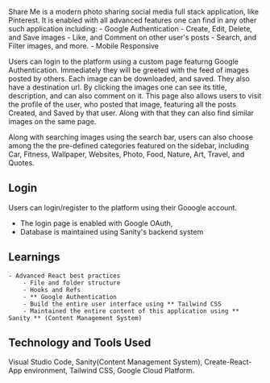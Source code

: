 Share Me is a modern photo sharing social media full stack application, like Pinterest. It is enabled with all advanced features one can find in any other such application including:
    - Google Authentication
    - Create, Edit, Delete, and Save images
    - Like, and Comment on other user's posts
    - Search, and Filter images, and more. 
    - Mobile Responsive

Users can login to the platform using a custom page featurng Google Authentication. Immediately they will be greeted with the feed of images posted by others. Each image can be downloaded, and saved. They also have a destination url. 
By clicking the images one can see its title, description, and can also comment on it. This page also allows users to visit the profile of the user, who posted that image, featuring all the posts Created, and Saved by that user. Along with that they can also find similar images on the same page.

Along with searching images using the search bar, users can also choose among the the pre-defined categories featured on the sidebar, including Car, Fitness, Wallpaper, Websites, Photo, Food, Nature, Art, Travel, and Quotes.

## Login
Users  can login/register to the platform using their Gooogle account.
- The login page is enabled with Google OAuth, 
- Database is maintained using Sanity's backend system 

## Learnings
    - Advanced React best practices
        - File and folder structure
        - Hooks and Refs
        - ** Google Authentication
        - Build the entire user interface using ** Tailwind CSS
        - Maintained the entire content of this application using ** Sanity ** (Content Management System)

## Technology and Tools Used
Visual Studio Code, Sanity(Content Management System), Create-React-App environment, Tailwind CSS, Google Cloud Platform. 
